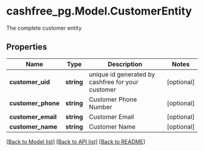 # cashfree_pg.Model.CustomerEntity
The complete customer entity

## Properties

Name | Type | Description | Notes
------------ | ------------- | ------------- | -------------
**customer_uid** | **string** | unique id generated by cashfree for your customer | [optional] 
**customer_phone** | **string** | Customer Phone Number | [optional] 
**customer_email** | **string** | Customer Email | [optional] 
**customer_name** | **string** | Customer Name | [optional] 

[[Back to Model list]](../README.md#documentation-for-models) [[Back to API list]](../README.md#documentation-for-api-endpoints) [[Back to README]](../README.md)

